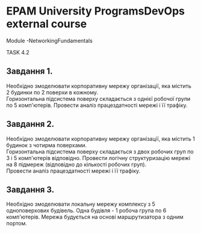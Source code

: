 # EPAM University ProgramsDevOps external course
Module -NetworkingFundamentals

TASK 4.2

## Завдання 1.
Необхідно змоделювати корпоративну мережу організації, яка містить 2  будинки  по  2  поверхи  в  кожному.  
Горизонтальна  підсистема  поверху складається з однієї робочої групи по 5 комп'ютерів.
Провести аналіз працездатності мережі і її трафіку.
## Завдання 2.
Необхідно змоделювати корпоративну мережу організації, яка містить 1  будинок  з  чотирма  поверхами.  
Горизонтальна  підсистема  поверху складається з двох робочих груп по 3 і 5 комп'ютерів відповідно.
Провести логічну структуризацію мережі на 8 підмереж (відповідно до  кількості  робочих  груп).  
Провести  аналіз  працездатності  мережі  і  її трафіку.
## Завдання 3.
Необхідно  змоделювати  локальну  мережу  комплексу  з  5 одноповерхових будівель. Одна будівля - 1 робоча група по 6 комп'ютерів. 
Мережа будується на основі маршрутизатора з одним портом. 
